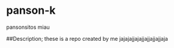 # panson-k
pansonsitos miau

##Description;
these is a repo created by me jajajajjajajjajjajjajjaja
